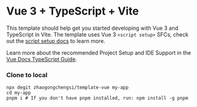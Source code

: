 # Vue 3 + TypeScript + Vite

This template should help get you started developing with Vue 3 and TypeScript in Vite. The template uses Vue 3 `<script setup>` SFCs, check out the [script setup docs](https://v3.vuejs.org/api/sfc-script-setup.html#sfc-script-setup) to learn more.

Learn more about the recommended Project Setup and IDE Support in the [Vue Docs TypeScript Guide](https://vuejs.org/guide/typescript/overview.html#project-setup).


### Clone to local

```shell
npx degit zhaogongchengsi/template-vue my-app
cd my-app
pnpm i # If you don't have pnpm installed, run: npm install -g pnpm
```